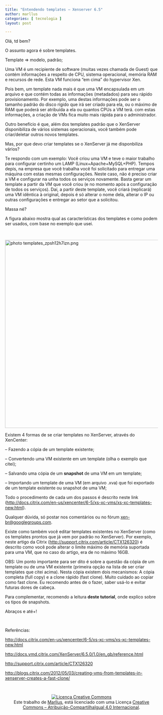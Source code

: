 ```yaml
---
title: "Entendendo templates – Xenserver 6.5"
author: marllus
categories: [ tecnologia ]
layout: post

---
```

Olá, td bem?

O assunto agora é sobre templates.
  
Template => modelo, padrão;

Uma VM é um recipiente de software (muitas vezes chamada de Guest) que contém informações a respeito de CPU, sistema operacional, memória RAM e recursos de rede. Esta VM funciona &#8220;em cima&#8221; do hypervisor Xen.
  
Pois bem, um template nada mais é que uma VM encapsulada em um arquivo e que contém todas as informações (metadados) para seu rápido provisionamento. Por exemplo, uma destas informações pode ser o tamanho padrão do disco rígido que irá ser criado para ela, ou o máximo de RAM que poderá ser atribuída a ela ou quantos CPUs a VM terá. com estas informações, a criação de VMs fica muito mais rápida para o administrador.

Outro benefício é que, além dos templates padrão que o XenServer disponibiliza de vários sistemas operacionais, você também pode criar/deletar outros novos templates.

Mas, por que devo criar templates se o XenServer já me disponbiliza vários?

Te respondo com um exemplo: Você criou uma VM e teve o maior trabalho para configurar certinho um LAMP (Linux+Apache+MySQL+PHP). Tempos depis, na empresa que você trabalha você foi solicitado para entregar uma máquina com estas mesmas configurações. Neste caso, não é preciso criar a VM e configurar na unha todos os serviços novamente. Basta gerar um template a partir da VM que você criou (e no momento após a configuração de todos os serviços). Daí, a partir deste template, você criará (replicará) uma VM idêntica à original, depois é só alterar o nome dela, alterar o IP ou outras configurações e entregar ao setor que a solicitou.
  
Massa né?

A figura abaixo mostra qual as características dos templates e como podem ser usados, com base no exemplo que usei.

&nbsp;

<a href="http://i567.photobucket.com/albums/ss113/marlluslustosa/templates_zpsh12h7izn.png~original" target="_blank"><img class="" src="http://i567.photobucket.com/albums/ss113/marlluslustosa/templates_zpsh12h7izn.png~original" alt=" photo templates_zpsh12h7izn.png" width="644" height="620" border="0" /></a>

Existem 4 formas de se criar templates no XenServer, através do XenCenter:
  
&#8211; Fazendo a cópia de um template existente;
  
&#8211; Convertendo uma VM existente em um template (olha o exemplo que citei);
  
&#8211; Salvando uma cópia de um **snapshot** de uma VM em um template;
  
&#8211; Importando um template de uma VM (em arquivo .xva) que foi exportado de um template existente ou snapshot de uma VM;

Todo o procedimento de cada um dos passos é descrito neste link (<a href="http://docs.citrix.com/en-us/xencenter/6-5/xs-xc-vms/xs-xc-templates-new.html" target="_blank">http://docs.citrix.com/en-us/xencenter/6-5/xs-xc-vms/xs-xc-templates-new.html</a>).
  
Qualquer dúvida, só postar nos comentários ou no fórum xen-br@googlegroups.com.

Existe como também você editar templates existentes no XenServer (como os templates prontos que já vem por padrão no XenServer). Por exemplo, neste artigo da Citrix (<a href="http://support.citrix.com/article/CTX126320" target="_blank">http://support.citrix.com/article/CTX126320</a>) é descrito como você pode alterar o limite máximo de memória suportada para uma VM, que no caso do artigo, era de no máximo 16GB.

OBS: Um ponto importante para ser dito é sobre a questão da cópia de um template ou de uma VM existente (primeira opção na lista de ser criar templates que citei acima). Nesta cópia existem dois mecanismos: A cópia completa (full copy) e a clone rápido (fast clone). Muito cuidado ao copiar como fast clone. Eu recomendo antes de o fazer, saber usá-lo e evitar futuras dores de cabeça.
  
Para complementar, recomendo a leitura **deste tutorial**, onde explico sobre os tipos de snapshots.

Abraços e até+!

&nbsp;

Referências:
  
<a href="http://docs.citrix.com/en-us/xencenter/6-5/xs-xc-vms/xs-xc-templates-new.html" target="_blank">http://docs.citrix.com/en-us/xencenter/6-5/xs-xc-vms/xs-xc-templates-new.html</a>
  
<a href="http://docs.vmd.citrix.com/XenServer/6.5.0/1.0/en_gb/reference.html" target="_blank">http://docs.vmd.citrix.com/XenServer/6.5.0/1.0/en_gb/reference.html</a>
  
<a href="http://support.citrix.com/article/CTX126320" target="_blank">http://support.citrix.com/article/CTX126320</a>
  
<a href="http://blogs.citrix.com/2012/05/03/creating-vms-from-templates-in-xenserver-creates-a-fast-clone/" target="_blank">http://blogs.citrix.com/2012/05/03/creating-vms-from-templates-in-xenserver-creates-a-fast-clone/</a>

&nbsp;

<p style="text-align: center;">
  <a href="http://creativecommons.org/licenses/by-sa/4.0/" rel="license"><img style="border-width: 0;" src="https://i.creativecommons.org/l/by-sa/4.0/88x31.png" alt="Licença Creative Commons" /></a><br /> Este trabalho de <a href="http://ports.marllus.com">Marllus</a>, está licenciado com uma Licença <a href="http://creativecommons.org/licenses/by-sa/4.0/" rel="license">Creative Commons &#8211; Atribuição-CompartilhaIgual 4.0 Internacional</a>.
</p>
